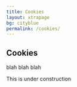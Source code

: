 ```yaml
---
title: Cookies
layout: xtrapage
bg: cityblue
permalink: /cookies/
---
```


## Cookies

blah blah blah

This is under construction
